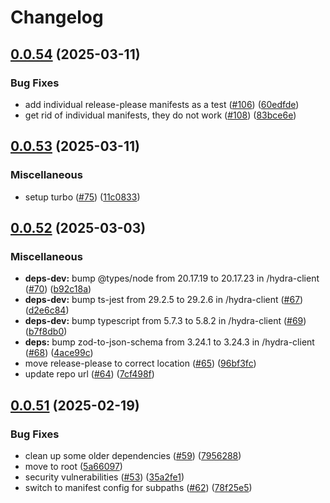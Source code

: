 # Changelog

## [0.0.54](https://github.com/tambo-ai/tambo/compare/hydra-ai-v0.0.53...hydra-ai-v0.0.54) (2025-03-11)


### Bug Fixes

* add individual release-please manifests as a test ([#106](https://github.com/tambo-ai/tambo/issues/106)) ([60edfde](https://github.com/tambo-ai/tambo/commit/60edfde4e039fba60003ea8fc6185cd4cb44141c))
* get rid of individual manifests, they do not work ([#108](https://github.com/tambo-ai/tambo/issues/108)) ([83bce6e](https://github.com/tambo-ai/tambo/commit/83bce6e4b66267375c018ee7ac82e40d6784141f))

## [0.0.53](https://github.com/tambo-ai/tambo/compare/hydra-ai-v0.0.52...hydra-ai-v0.0.53) (2025-03-11)


### Miscellaneous

* setup turbo ([#75](https://github.com/tambo-ai/tambo/issues/75)) ([11c0833](https://github.com/tambo-ai/tambo/commit/11c0833bf54f8bd0368da97855f18ca2832f7b47))

## [0.0.52](https://github.com/use-hydra-ai/hydra-ai/compare/hydra-ai-v0.0.51...hydra-ai-v0.0.52) (2025-03-03)


### Miscellaneous

* **deps-dev:** bump @types/node from 20.17.19 to 20.17.23 in /hydra-client ([#70](https://github.com/use-hydra-ai/hydra-ai/issues/70)) ([b92c18a](https://github.com/use-hydra-ai/hydra-ai/commit/b92c18ad70c0724cbf7f395abbd86194199b4f28))
* **deps-dev:** bump ts-jest from 29.2.5 to 29.2.6 in /hydra-client ([#67](https://github.com/use-hydra-ai/hydra-ai/issues/67)) ([d2e6c84](https://github.com/use-hydra-ai/hydra-ai/commit/d2e6c844cdeaceeb772916ba60649e0a9e35c892))
* **deps-dev:** bump typescript from 5.7.3 to 5.8.2 in /hydra-client ([#69](https://github.com/use-hydra-ai/hydra-ai/issues/69)) ([b7f8db0](https://github.com/use-hydra-ai/hydra-ai/commit/b7f8db0ac1e1defd2729a4572441c0ea996153ea))
* **deps:** bump zod-to-json-schema from 3.24.1 to 3.24.3 in /hydra-client ([#68](https://github.com/use-hydra-ai/hydra-ai/issues/68)) ([4ace99c](https://github.com/use-hydra-ai/hydra-ai/commit/4ace99cfdf953495d7cdf3655ba32bfef4097538))
* move release-please to correct location ([#65](https://github.com/use-hydra-ai/hydra-ai/issues/65)) ([96bf3fc](https://github.com/use-hydra-ai/hydra-ai/commit/96bf3fc782f50301d9920e4ce9b97c8dd84c6739))
* update repo url ([#64](https://github.com/use-hydra-ai/hydra-ai/issues/64)) ([7cf498f](https://github.com/use-hydra-ai/hydra-ai/commit/7cf498f5aa3679bbdb7e7de6b0df8632e7a79e05))

## [0.0.51](https://github.com/use-hydra-ai/hydra-ai/compare/hydra-ai-v0.0.50...hydra-ai-v0.0.51) (2025-02-19)


### Bug Fixes

* clean up some older dependencies ([#59](https://github.com/use-hydra-ai/hydra-ai/issues/59)) ([7956288](https://github.com/use-hydra-ai/hydra-ai/commit/7956288be2368b4537a4ef53dc00523764d6b8aa))
* move to root ([5a66097](https://github.com/use-hydra-ai/hydra-ai/commit/5a6609763ea322c1e549b1b192420e31cc7708af))
* security vulnerabilities ([#53](https://github.com/use-hydra-ai/hydra-ai/issues/53)) ([35a2fe1](https://github.com/use-hydra-ai/hydra-ai/commit/35a2fe123b747ec51e5cd3827db82e04a9d536b7))
* switch to manifest config for subpaths ([#62](https://github.com/use-hydra-ai/hydra-ai/issues/62)) ([78f25e5](https://github.com/use-hydra-ai/hydra-ai/commit/78f25e52f71cd5684a10dcf46a1a5aa7f2849a70))
